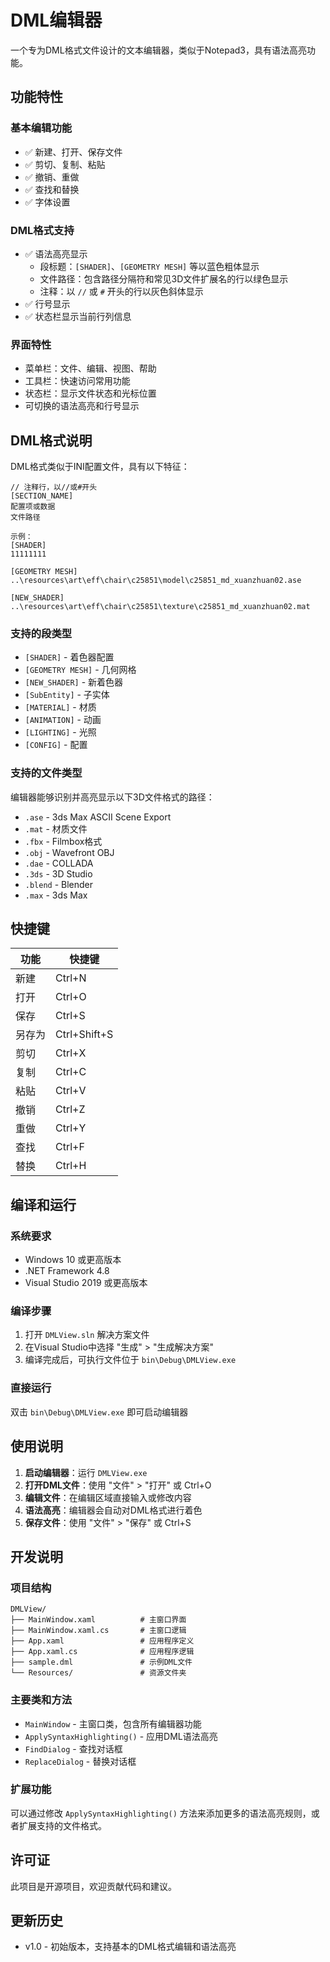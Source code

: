 # DML编辑器

一个专为DML格式文件设计的文本编辑器，类似于Notepad3，具有语法高亮功能。

## 功能特性

### 基本编辑功能
- ✅ 新建、打开、保存文件
- ✅ 剪切、复制、粘贴
- ✅ 撤销、重做
- ✅ 查找和替换
- ✅ 字体设置

### DML格式支持
- ✅ 语法高亮显示
  - 段标题：`[SHADER]`、`[GEOMETRY MESH]` 等以蓝色粗体显示
  - 文件路径：包含路径分隔符和常见3D文件扩展名的行以绿色显示
  - 注释：以 `//` 或 `#` 开头的行以灰色斜体显示
- ✅ 行号显示
- ✅ 状态栏显示当前行列信息

### 界面特性
- 菜单栏：文件、编辑、视图、帮助
- 工具栏：快速访问常用功能
- 状态栏：显示文件状态和光标位置
- 可切换的语法高亮和行号显示

## DML格式说明

DML格式类似于INI配置文件，具有以下特征：

```dml
// 注释行，以//或#开头
[SECTION_NAME]
配置项或数据
文件路径

示例：
[SHADER]
11111111

[GEOMETRY MESH]
..\resources\art\eff\chair\c25851\model\c25851_md_xuanzhuan02.ase

[NEW_SHADER]
..\resources\art\eff\chair\c25851\texture\c25851_md_xuanzhuan02.mat
```

### 支持的段类型
- `[SHADER]` - 着色器配置
- `[GEOMETRY MESH]` - 几何网格
- `[NEW_SHADER]` - 新着色器
- `[SubEntity]` - 子实体
- `[MATERIAL]` - 材质
- `[ANIMATION]` - 动画
- `[LIGHTING]` - 光照
- `[CONFIG]` - 配置

### 支持的文件类型
编辑器能够识别并高亮显示以下3D文件格式的路径：
- `.ase` - 3ds Max ASCII Scene Export
- `.mat` - 材质文件
- `.fbx` - Filmbox格式
- `.obj` - Wavefront OBJ
- `.dae` - COLLADA
- `.3ds` - 3D Studio
- `.blend` - Blender
- `.max` - 3ds Max

## 快捷键

| 功能 | 快捷键 |
|------|--------|
| 新建 | Ctrl+N |
| 打开 | Ctrl+O |
| 保存 | Ctrl+S |
| 另存为 | Ctrl+Shift+S |
| 剪切 | Ctrl+X |
| 复制 | Ctrl+C |
| 粘贴 | Ctrl+V |
| 撤销 | Ctrl+Z |
| 重做 | Ctrl+Y |
| 查找 | Ctrl+F |
| 替换 | Ctrl+H |

## 编译和运行

### 系统要求
- Windows 10 或更高版本
- .NET Framework 4.8
- Visual Studio 2019 或更高版本

### 编译步骤
1. 打开 `DMLView.sln` 解决方案文件
2. 在Visual Studio中选择 "生成" > "生成解决方案"
3. 编译完成后，可执行文件位于 `bin\Debug\DMLView.exe`

### 直接运行
双击 `bin\Debug\DMLView.exe` 即可启动编辑器

## 使用说明

1. **启动编辑器**：运行 `DMLView.exe`
2. **打开DML文件**：使用 "文件" > "打开" 或 Ctrl+O
3. **编辑文件**：在编辑区域直接输入或修改内容
4. **语法高亮**：编辑器会自动对DML格式进行着色
5. **保存文件**：使用 "文件" > "保存" 或 Ctrl+S

## 开发说明

### 项目结构
```
DMLView/
├── MainWindow.xaml          # 主窗口界面
├── MainWindow.xaml.cs       # 主窗口逻辑
├── App.xaml                 # 应用程序定义
├── App.xaml.cs              # 应用程序逻辑
├── sample.dml               # 示例DML文件
└── Resources/               # 资源文件夹
```

### 主要类和方法
- `MainWindow` - 主窗口类，包含所有编辑器功能
- `ApplySyntaxHighlighting()` - 应用DML语法高亮
- `FindDialog` - 查找对话框
- `ReplaceDialog` - 替换对话框

### 扩展功能
可以通过修改 `ApplySyntaxHighlighting()` 方法来添加更多的语法高亮规则，或者扩展支持的文件格式。

## 许可证

此项目是开源项目，欢迎贡献代码和建议。

## 更新历史

- v1.0 - 初始版本，支持基本的DML格式编辑和语法高亮 